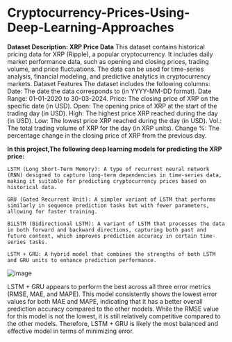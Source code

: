 # Cryptocurrency-Prices-Using-Deep-Learning-Approaches
**Dataset Description: XRP Price Data**
This dataset contains historical pricing data for XRP (Ripple), a popular cryptocurrency. It includes daily market performance data, such as opening and closing prices, trading volume, and price fluctuations. The data can be used for time-series analysis, financial modeling, and predictive analytics in cryptocurrency markets.
Dataset Features
The dataset includes the following columns:
    Date: The date the data corresponds to (in YYYY-MM-DD format).
          Date Range: 01-01-2020 to 30-03-2024.
    Price: The closing price of XRP on the specific date (in USD).
    Open: The opening price of XRP at the start of the trading day (in USD).
    High: The highest price XRP reached during the day (in USD).
    Low: The lowest price XRP reached during the day (in USD).
    Vol.: The total trading volume of XRP for the day (in XRP units).
    Change %: The percentage change in the closing price of XRP from the previous day.

**In this project,The following deep learning models for predicting the XRP price:**

    LSTM (Long Short-Term Memory): A type of recurrent neural network (RNN) designed to capture long-term dependencies in time-series data, making it suitable for predicting cryptocurrency prices based on historical data.

    GRU (Gated Recurrent Unit): A simpler variant of LSTM that performs similarly in sequence prediction tasks but with fewer parameters, allowing for faster training.

    BiLSTM (Bidirectional LSTM): A variant of LSTM that processes the data in both forward and backward directions, capturing both past and future context, which improves prediction accuracy in certain time-series tasks.

    LSTM + GRU: A hybrid model that combines the strengths of both LSTM and GRU units to enhance prediction performance.    

![image](https://github.com/user-attachments/assets/c177b20a-561d-438a-90f0-26b7123060a0)

LSTM + GRU appears to perform the best across all three error metrics (RMSE, MAE, and MAPE). This model consistently shows the lowest error values for both MAE and MAPE, indicating that it has a better overall prediction accuracy compared to the other models. While the RMSE value for this model is not the lowest, it is still relatively competitive compared to the other models. Therefore, LSTM + GRU is likely the most balanced and effective model in terms of minimizing error.
